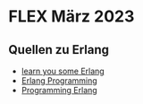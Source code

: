 # FLEX März 2023

## Quellen zu Erlang

- [learn you some Erlang](https://learnyousomeerlang.com/)
- [Erlang Programming](https://www.oreilly.com/library/view/erlang-programming/9780596803940/)
- [Programming Erlang](https://pragprog.com/titles/jaerlang2/programming-erlang-2nd-edition/)
